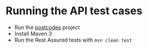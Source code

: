 # Running the API test cases

- Run the [postcodes](https://github.com/anthonymcglone2022/postcodes) project
- Install Maven 3
- Run the Rest Assured tests with `mvn clean test`
